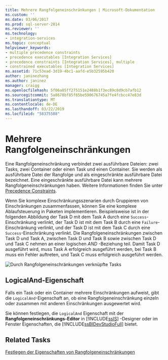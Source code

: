 ```yaml
---
title: Mehrere Rangfolgeneinschränkungen | Microsoft-Dokumentation
ms.custom: ''
ms.date: 03/06/2017
ms.prod: sql-server-2014
ms.reviewer: ''
ms.technology:
- integration-services
ms.topic: conceptual
helpviewer_keywords:
- multiple precedence constraints
- precedence executables [Integration Services]
- precedence constraints [Integration Services], multiple
- constrained executables [Integration Services]
ms.assetid: 71c53ead-3d19-4bc1-aafd-e5b32595b420
author: janinezhang
ms.author: janinez
manager: craigg
ms.openlocfilehash: 5f06a05ff275151e2488b1f3ec89c8d9cb7afb12
ms.sourcegitcommit: 5a8678bf85f65be590676745a7fe4fcbcc47e83d
ms.translationtype: MT
ms.contentlocale: de-DE
ms.lasthandoff: 03/22/2019
ms.locfileid: "58375588"
---
```

# <a name="multiple-precedence-constraints"></a>Mehrere Rangfolgeneinschränkungen
  Eine Rangfolgeneinschränkung verbindet zwei ausführbare Dateien: zwei Tasks, zwei Container oder einen Task und einen Container. Sie werden als ausführbare Datei der Rangfolge und als eingeschränkte ausführbare Datei bezeichnet. Eine eingeschränkte ausführbare Datei kann mehrere Rangfolgeneinschränkungen haben. Weitere Informationen finden Sie unter [Precedence Constraints](control-flow/precedence-constraints.md).  
  
 Wenn Sie komplexe Einschränkungsszenarien durch Gruppieren von Einschränkungen zusammenfassen, können Sie eine komplexe Ablaufsteuerung in Paketen implementieren. Beispielsweise ist in der folgenden Abbildung der Task D mit dem Task A durch eine `Success`-Einschränkung verlinkt, der Task D ist mit dem Task B durch eine `Failure`-Einschränkung verlinkt, und der Task D ist mit dem Task C durch eine `Success`-Einschränkung verlinkt. Die Rangfolgeneinschränkungen zwischen Task D und Task A, zwischen Task D und Task B sowie zwischen Task D und Task C nehmen an einer logischen *AND* -Beziehung teil. Damit Task D ausgeführt wird, muss Task A erfolgreich ausgeführt werden, bei Task B muss ein Fehler auftreten, und Task C muss erfolgreich ausgeführt werden.  
  
 ![Durch Rangfolgeneinschränkungen verknüpfte Tasks](media/precedenceconstraints.gif "Durch Rangfolgeneinschränkungen verknüpfte Tasks")  
  
## <a name="logicaland-property"></a>LogicalAnd-Eigenschaft  
 Falls ein Task oder ein Container mehrere Einschränkungen aufweist, gibt die `LogicalAnd`-Eigenschaft an, ob eine Rangfolgeneinschränkung einzeln oder zusammen mit anderen Einschränkungen ausgewertet wird.  
  
 Sie können festlegen, die `LogicalAnd` Eigenschaft mit der **Rangfolgeneinschränkungs-Editor** in [!INCLUDE[ssIS](../includes/ssis-md.md)] -Designer oder im Fenster Eigenschaften, die [!INCLUDE[ssBIDevStudioFull](../includes/ssbidevstudiofull-md.md)] bietet.  
  
## <a name="related-tasks"></a>Related Tasks  
 [Festlegen der Eigenschaften von Rangfolgeneinschränkungen](../../2014/integration-services/set-the-properties-of-a-precedence-constraint.md)  
  
  
